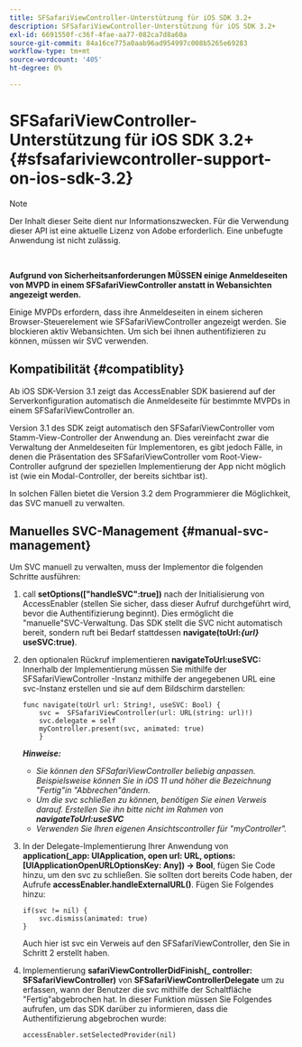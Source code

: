 ```yaml
---
title: SFSafariViewController-Unterstützung für iOS SDK 3.2+
description: SFSafariViewController-Unterstützung für iOS SDK 3.2+
exl-id: 6691550f-c36f-4fae-aa77-082ca7d8a60a
source-git-commit: 84a16ce775a0aab96ad954997c008b5265e69283
workflow-type: tm+mt
source-wordcount: '405'
ht-degree: 0%

---
```


# SFSafariViewController-Unterstützung für iOS SDK 3.2+ {#sfsafariviewcontroller-support-on-ios-sdk-3.2}

>[!NOTE]
>
>Der Inhalt dieser Seite dient nur Informationszwecken. Für die Verwendung dieser API ist eine aktuelle Lizenz von Adobe erforderlich. Eine unbefugte Anwendung ist nicht zulässig.

</br>


**Aufgrund von Sicherheitsanforderungen MÜSSEN einige Anmeldeseiten von MVPD in einem SFSafariViewController anstatt in Webansichten angezeigt werden.**

Einige MVPDs erfordern, dass ihre Anmeldeseiten in einem sicheren Browser-Steuerelement wie SFSafariViewController angezeigt werden. Sie blockieren aktiv Webansichten. Um sich bei ihnen authentifizieren zu können, müssen wir SVC verwenden.

## Kompatibilität {#compatiblity}

Ab iOS SDK-Version 3.1 zeigt das AccessEnabler SDK basierend auf der Serverkonfiguration automatisch die Anmeldeseite für bestimmte MVPDs in einem SFSafariViewController an.

Version 3.1 des SDK zeigt automatisch den SFSafariViewController vom Stamm-View-Controller der Anwendung an. Dies vereinfacht zwar die Verwaltung der Anmeldeseiten für Implementoren, es gibt jedoch Fälle, in denen die Präsentation des SFSafariViewController vom Root-View-Controller aufgrund der speziellen Implementierung der App nicht möglich ist (wie ein Modal-Controller, der bereits sichtbar ist).

In solchen Fällen bietet die Version 3.2 dem Programmierer die Möglichkeit, das SVC manuell zu verwalten.

## Manuelles SVC-Management {#manual-svc-management}

Um SVC manuell zu verwalten, muss der Implementor die folgenden Schritte ausführen:


1. call **setOptions([&quot;handleSVC&quot;:true])** nach der Initialisierung von AccessEnabler (stellen Sie sicher, dass dieser Aufruf durchgeführt wird, bevor die Authentifizierung beginnt). Dies ermöglicht die &quot;manuelle&quot;SVC-Verwaltung. Das SDK stellt die SVC nicht automatisch bereit, sondern ruft bei Bedarf stattdessen **navigate(toUrl:*{url}* useSVC:true)**.

1. den optionalen Rückruf implementieren **navigateToUrl:useSVC:** Innerhalb der Implementierung müssen Sie mithilfe der SFSafariViewController -Instanz mithilfe der angegebenen URL eine svc-Instanz erstellen und sie auf dem Bildschirm darstellen:

   ```obj-c
   func navigate(toUrl url: String!, useSVC: Bool) {
       svc =  SFSafariViewController(url: URL(string: url)!)
       svc.delegate = self
       myController.present(svc, animated: true)
       }
   ```

   ***Hinweise:***

   - *Sie können den SFSafariViewController beliebig anpassen. Beispielsweise können Sie in iOS 11 und höher die Bezeichnung &quot;Fertig&quot;in &quot;Abbrechen&quot;ändern.*
   - *Um die svc schließen zu können, benötigen Sie einen Verweis darauf. Erstellen Sie ihn bitte nicht im Rahmen von **navigateToUrl:useSVC***
   - *Verwenden Sie Ihren eigenen Ansichtscontroller für &quot;myController&quot;.*


1. In der Delegate-Implementierung Ihrer Anwendung von **application(\_app: UIApplication, open url: URL, options: \[UIApplicationOpenURLOptionsKey: Any\]) -\> Bool**, fügen Sie Code hinzu, um den svc zu schließen. Sie sollten dort bereits Code haben, der Aufrufe **accessEnabler.handleExternalURL()**. Fügen Sie Folgendes hinzu:

   ```obj-c
   if(svc != nil) {
       svc.dismiss(animated: true)
   }
   ```

   Auch hier ist svc ein Verweis auf den SFSafariViewController, den Sie in Schritt 2 erstellt haben.


1. Implementierung **safariViewControllerDidFinish(\_ controller: SFSafariViewController)** von **SFSafariViewControllerDelegate** um zu erfassen, wann der Benutzer die svc mithilfe der Schaltfläche &quot;Fertig&quot;abgebrochen hat. In dieser Funktion müssen Sie Folgendes aufrufen, um das SDK darüber zu informieren, dass die Authentifizierung abgebrochen wurde:

   ```obj-c
   accessEnabler.setSelectedProvider(nil)
   ```
